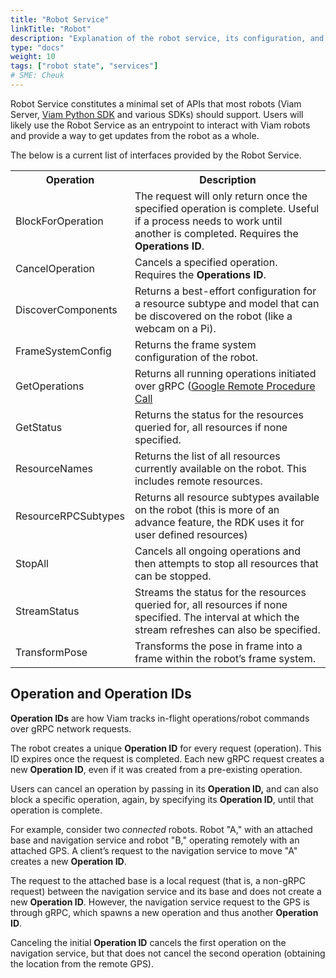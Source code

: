 ```yaml
---
title: "Robot Service"
linkTitle: "Robot"
description: "Explanation of the robot service, its configuration, and its functionality."
type: "docs"
weight: 10
tags: ["robot state", "services"]
# SME: Cheuk
---
```

Robot Service constitutes a minimal set of APIs that most robots (Viam Server, [Viam Python SDK](https://python.viam.dev/) and various SDKs) should support.
Users will likely use the Robot Service as an entrypoint to interact with Viam robots and provide a way to get updates from the robot as a whole.

The below is a current list of interfaces provided by the Robot Service.

<table>
<tr><th>Operation</th><th>Description</th></tr>
    <tr>
        <td>BlockForOperation</td>
        <td>The request will only return once the specified operation is complete.
        Useful if a process needs to work until another is completed.
        Requires the <strong>Operations ID</strong>.</td>
    </tr>
    <tr>
        <td>CancelOperation</td>
        <td>Cancels a specified operation.
        Requires the <strong>Operations ID</strong>.</td>
    </tr>
    <tr>
        <td>DiscoverComponents</td>
        <td>Returns a best-effort configuration for a resource subtype and model that can be discovered on the robot (like a webcam on a Pi).</td>
    </tr>
    <tr>
        <td>FrameSystemConfig</td>
        <td>Returns the frame system configuration of the robot.</td>
    </tr>
    <tr>
        <td>GetOperations</td>
        <td>Returns all running operations initiated over gRPC (<a href="https://en.wikipedia.org/wiki/GRPC" target="_blank">Google Remote Procedure Call</a></td>
    </tr>
    <tr>
        <td>GetStatus</td>
        <td>Returns the status for the resources queried for, all resources if none specified.</td>
    </tr>
    <tr>
        <td>ResourceNames</td>
        <td>Returns the list of all resources currently available on the robot.
        This includes remote resources.</td>
    </tr>
    <tr>
        <td>ResourceRPCSubtypes</td>
        <td>Returns all resource subtypes available on the robot (this is more of an advance feature, the RDK uses it for user defined resources)</td>
    </tr>
    <tr>
        <td>StopAll</td>
        <td>Cancels all ongoing operations and then attempts to stop all resources that can be stopped.</td>
    </tr>
    <tr>
        <td>StreamStatus</td>
        <td>Streams the status for the resources queried for, all resources if none specified.
        The interval at which the stream refreshes can also be specified.</td>
    </tr>
    <tr>
        <td>TransformPose</td>
        <td>Transforms the pose in frame into a frame within the robot’s frame system.</td>
    </tr>
</table>

## Operation and Operation IDs

**Operation IDs** are how Viam tracks in-flight operations/robot commands over gRPC network requests.

The robot creates a unique **Operation ID** for every request (operation).
This ID expires once the request is completed.
Each new gRPC request creates a new **Operation ID**, even if it was created from a pre-existing operation.

Users can cancel an operation by passing in its **Operation ID,** and can also block a specific operation, again, by specifying its **Operation ID**, until that operation is complete.

For example, consider two _connected_ robots. Robot "A," with an attached base and navigation service and robot "B," operating remotely with an attached GPS.
A client’s request to the navigation service to move "A" creates a new **Operation ID**.

The request to the attached base is a local request (that is, a non-gRPC request) between the navigation service and its base and does not create a new **Operation ID**.
However, the navigation service request to the GPS is through gRPC, which spawns a new operation and thus another **Operation ID**.

Canceling the initial **Operation ID** cancels the first operation on the navigation service, but that does not cancel the second operation (obtaining the location from the remote GPS).
